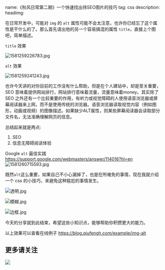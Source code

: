 name:《秋风日常第二期》一个快速找出待SEO图片的技巧
tag: css
description: 
headimg: 

在日常开发中，可能对 `img` 的 `alt` 属性可能不会太注意，也许你已经忘了这个属性是干什么的了。那么首先请出他的另一个容易搞混的属性 `title`，直接上个图吧，简单描述。

`title` 效果

![1581259226783.jpg](https://s3.qiufengh.com/blog/1581259226783.jpg)


`alt` 效果

![1581259241243.jpg](https://s3.qiufengh.com/blog/1581259241243.jpg)


也许今天讲的对你目前的工作没有什么帮助，但是在个人建站中，却是至关重要，SEO 意味着提供网站排行，网站排行意味着流量，流量意味着money。其实除了 SEO 之外还有一个比较重要的作用，有听力或视觉障碍的人使用语音浏览器或屏幕阅读器来上网，而不是使用传统的浏览器。语音浏览器读取视觉内容（例如图形，动画或视频）的图像描述。如果缺少ALT属性，则某些屏幕阅读器会读取部分文件名，无法准确理解网页的信息。

总结起来就是两点: 

1. SEO
2. 信息无障碍阅读体验


Google `alt` 最佳实践 https://support.google.com/webmasters/answer/114016?hl=en
![1581260715593.jpg](https://s3.qiufengh.com/blog/1581260715593.jpg)

既然`alt`这么重要，如果自己不小心漏掉了，也是在所难免的事情，现在我就介绍一个 css 的小技巧，来避免这种尴尬的事情发生。

![透明.jpg](https://s3.qiufengh.com/blog/透明.jpg)

![模糊.jpg](https://s3.qiufengh.com/blog/模糊.jpg)

![边框.jpg](https://s3.qiufengh.com/blog/边框.jpg)

今天的分享就到此结束，希望这些小知识点，能够帮助你积攒更大的能力。

以上效果可以查看在线例子
https://blog.qiufengh.com/example/img-alt


## 更多请关注

![](https://s3.qiufengh.com/blog/1688055012ff10bc.jpg)

